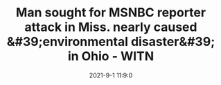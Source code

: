 ---
"title": "Man sought for MSNBC reporter attack in Miss. nearly caused &amp;#39;environmental disaster&amp;#39; in Ohio - WITN"
"date": "2021-9-1 11:9:0"
"feed_name": "GOOGLENEWS"
"feed_website": "https://news.google.com/search?q=drilling%2Bincident&hl=en-US&gl=US&ceid=US:en"
"feed_rss": "https://news.google.com/rss/search?q=drilling%2Bincident&hl=en-US&gl=US&ceid=US:en"
"link": "https://www.witn.com/2021/09/01/man-sought-msnbc-reporter-attack-miss-nearly-caused-environmental-disaster-ohio/"
"file": "_posts/2021-9-1-11-9-0_GOOGLENEWS_645ad2002512f7cc03da0c44e7b89b46409e7099.md"
"accident": "1"
"drilling": "1"
"dead": "0"
"injured": "0"
---